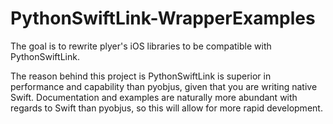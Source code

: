 # PythonSwiftLink-WrapperExamples

The goal is to rewrite plyer's iOS libraries to be compatible with PythonSwiftLink.

The reason behind this project is PythonSwiftLink is superior in performance and capability than pyobjus, given that you are writing native Swift. Documentation and examples are naturally more abundant with regards to Swift than pyobjus, so this will allow for more rapid development.